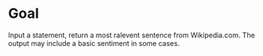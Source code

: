 # Goal

Input a statement, return a most ralevent sentence from Wikipedia.com. The output may include a basic sentiment in some cases.

